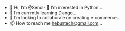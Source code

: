 - 👋 Hi, I’m @Senol- 
  👀 I’m interested in Python...
- 🌱 I’m currently learning Django...
- 💞️ I’m looking to collaborate on creating e-commerce...
- 📫 How to reach me hebuntech@gmail.com...

<!---
hebuntech/hebuntech is a ✨ special ✨ repository because its `README.md` (this file) appears on your GitHub profile.
You can click the Preview link to take a look at your changes.
--->

